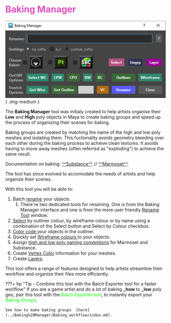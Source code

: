 # **<span style="color:rgb(221, 80, 191);">Baking Manager</span>**

![Baking Manager](images/Baking_Manager_window.jpg){ .img-medium } 


The **Baking Manager** tool was initialy created to help artists organise their **Low** and **High** poly objects in Maya to create baking groups and speed up the process of organizing their scenes for baking.  

Baking groups are created by matching the name of the high and low poly meshes and isolating them. This fuctionality avoids geometry bleeding over each other during the baking process to achieve clean textures. It avoids having to move away meshes (often referred as "exploding") to achieve the same result. 

Documentation on baking:  [^^Substance^^](https://helpx.adobe.com/substance-3d-bake/features/matching-by-name.html "Go to Substance Painter documentation for baking with Matching by name.") //
[^^Marmoset^^](https://marmoset.co/posts/toolbag-baking-tutorial/ "Go to Marmoset documentation for baking with Matching by name.").

The tool has since evolved to accomodate the needs of artists and help organize their scenes.


With this tool you will be able to:

1. Batch [rename](../Baking%20Manager/Rename%20Features.md) your objects.
    1. There're two dedicated tools for renaming. One is from the Baking Manager interface and one is from the more user friendly [Rename Tool](../Baking%20Manager/Rename%20Tool.md)  window.
2. [Select](../Baking%20Manager/Select%20Features.md) by outliner colour, by wireframe colour or by name using a combination of the Select button and Select by Colour checkbox.
3. [Color code ](../Baking%20Manager/Outliner%20Features.md) your objects in the outliner.
4. Quickly set [Wireframe colours ](../Baking%20Manager/Wireframe%20Features.md) to your objects.
5. Assign [high and low poly naming conventions](../Baking%20Manager/Baking_workflow/index.md) for Marmoset and Substance.
6. Create [Vertex Color](../Baking%20Manager/Vertex%20Colours%20Tool.md) information for your meshes.
7. Create [Layers](../Baking%20Manager/Layers%20Window.md).

This tool offers a range of features designed to help artists streamline their workflow and organize their files more efficiently.



???+ tip "Tip - Combine this tool with the Batch Exporter tool for a faster worlflow"
    If you are a game artist and do a lot of baking **_how** to **_low** poly geo, pair this tool with the <span style="color:lime">Batch Exporter tool</span>, to instantly export your <span style="color:lime">Baking Groups</span>.
    
    See how to make baking groups  [here](../Baking%20Manager/Baking_workflow/index.md).